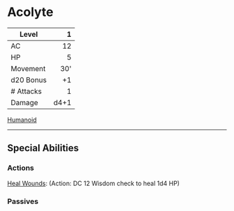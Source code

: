 # Acolyte

| Level     |    1 |
| --------- | ---: |
| AC        |   12 |
| HP        |    5 |
| Movement  |  30' |
| d20 Bonus |   +1 |
| # Attacks |    1 |
| Damage    | d4+1 |

[Humanoid](../Creature%20Types/Humanoid.md)

---

## Special Abilities

### Actions

[Heal Wounds](../../../Magic/Spells/Spells%20by%20Level/Level%201/Heal%20Wounds.md): (Action: DC 12 Wisdom check to heal 1d4 HP)

### Passives
